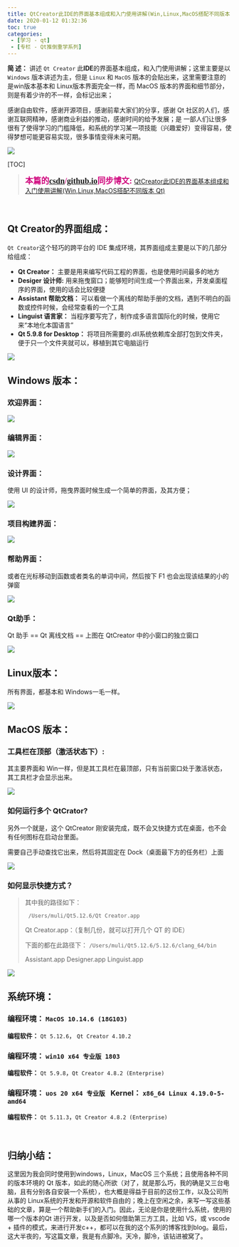 ```yaml
---
title: QtCreator此IDE的界面基本组成和入门使用讲解(Win,Linux,MacOS搭配不同版本 Qt)
date: 2020-01-12 01:32:36
toc: true
categories: 
 - [学习 - qt]
 - [专栏 - Qt推倒重学系列]
---
```




**简  述：** 讲述 `Qt Creator` 此**IDE**的界面基本组成，和入门使用讲解；这里主要是以 `Windows` 版本讲述为主，但是 `Linux` 和 `MacOS` 版本的会贴出来，这里需要注意的是win版本基本和 Linux版本界面完全一样，而 MacOS 版本的界面和细节部分，则是有着少许的不一样，会标记出来；

感谢自由软件，感谢开源项目，感谢前辈大家们的分享，感谢 Qt 社区的人们，感谢互联网精神，感谢商业利益的推动，感谢时间的给予发展；是 一部人们让很多很有了使得学习的门槛降低，和系统的学习某一项技能（兴趣爱好）变得容易，使得梦想可能更容易实现，很多事情变得未来可期。

<img src="https://raw.githubusercontent.com/touwoyimuli/FigureBed/blog-imange/img/mark_Snip20200112_013425.png"/>

<!-- more -->

[TOC]

> <font color=#D0087E  size=4 face="幼圆">**本篇的[csdn](https://blog.csdn.net/qq_33154343)/[github.io](https://touwoyimuli.github.io/)同步博文:** </font>  [QtCreator此IDE的界面基本组成和入门使用讲解(Win,Linux,MacOS搭配不同版本 Qt)](https://blog.csdn.net/qq_33154343/article/details/103942733)

<br>

## Qt Creator的界面组成：

`Qt Creator`这个轻巧的跨平台的 IDE 集成环境，其界面组成主要是以下的几部分给组成：

- **Qt Creator：** 主要是用来编写代码工程的界面，也是使用时间最多的地方
- **Desiger 设计师:**  用来拖曳窗口；能够短时间生成一个界面出来，开发桌面程序的界面，使用的话会比较便捷
- **Assistant 帮助文档：** 可以看做一个离线的帮助手册的文档，遇到不明白的函数或控件时候，会经常查看的一个工具
- **Linguist 语言家：**  当程序要写完了，制作成多语言国际化的时候，使用它来“本地化本国语言”
- **Qt 5.9.8 for Desktop：** 将项目所需要的.dll系统依赖库全部打包到文件夹，便于只一个文件夹就可以，移植到其它电脑运行

<img src="https://raw.githubusercontent.com/touwoyimuli/FigureBed/blog-imange/img/20200112004632.png"/>

<br>

## Windows 版本：

### 欢迎界面：

<img src="https://raw.githubusercontent.com/touwoyimuli/FigureBed/blog-imange/img/20200112005004.png"/>



### 编辑界面：

<img src="https://raw.githubusercontent.com/touwoyimuli/FigureBed/blog-imange/img/20200112005417.png"/>



### 设计界面：

使用 UI 的设计师，拖曳界面时候生成一个简单的界面，及其方便；

<img src="https://raw.githubusercontent.com/touwoyimuli/FigureBed/blog-imange/img/20200112010033.png"/>



### 项目构建界面：

<img src="https://raw.githubusercontent.com/touwoyimuli/FigureBed/blog-imange/img/20200112010213.png"/>



### 帮助界面：

或者在光标移动到函数或者类名的单词中间，然后按下 F1 也会出现该结果的小的弹窗

<img src="https://raw.githubusercontent.com/touwoyimuli/FigureBed/blog-imange/img/20200112010446.png"/>



### Qt助手：

Qt 助手 == Qt 离线文档 == 上图在 QtCreator 中的小窗口的独立窗口

<img src="https://raw.githubusercontent.com/touwoyimuli/FigureBed/blog-imange/img/20200112010625.png"/>

<br>

## Linux版本：

所有界面，都基本和 Windows一毛一样。

<img src="https://raw.githubusercontent.com/touwoyimuli/FigureBed/blog-imange/img/mark_20200114224503.png"/>

<br>

## MacOS 版本：

### 工具栏在顶部（激活状态下）:

其主要界面和 Win一样，但是其工具栏在最顶部，只有当前窗口处于激活状态，其工具栏才会显示出来。

<img src="https://raw.githubusercontent.com/touwoyimuli/FigureBed/blog-imange/img/20200112011018.png"/>



### 如何运行多个 QtCrator?

另外一个就是，这个 QtCreator 刚安装完成，既不会又快捷方式在桌面，也不会有任何图标在启动台里面。

需要自己手动查找它出来，然后将其固定在 Dock（桌面最下方的任务栏）上面

<img src="https://raw.githubusercontent.com/touwoyimuli/FigureBed/blog-imange/img/mark_Snip20200112_011511.png"/>



### 如何显示快捷方式？

> 其中我的路径如下：
>
> ` /Users/muli/Qt5.12.6/Qt Creator.app` 
>
> Qt Creator.app：（复制几份，就可以打开几个 QT 的 IDE）
>
> 
>
> 下面的都在此路径下：
> `/Users/muli/Qt5.12.6/5.12.6/clang_64/bin`
>
> Assistant.app
> Designer.app
> Linguist.app

<img src="https://raw.githubusercontent.com/touwoyimuli/FigureBed/blog-imange/img/mark_Snip20200112_011926.png"/>

<br>

## 系统环境：

### **编程环境：**  `MacOS 10.14.6 (18G103)`  

**编程软件：** `Qt 5.12.6`， `Qt Creator 4.10.2`



### **编程环境：**  `win10 x64 专业版 1803`  

**编程软件：**  `Qt 5.9.8`，`Qt Creator 4.8.2 (Enterprise)`



### **编程环境：**  `uos 20 x64 专业版 `    **Kernel：**  `x86_64 Linux 4.19.0-5-amd64`

**编程软件：**  `Qt 5.11.3`，`Qt Creator 4.8.2 (Enterprise)`

<br>

## 归纳小结：

这里因为我会同时使用到windows，Linux，MacOS 三个系统；且使用各种不同的版本环境的 Qt 版本，如此的随心所欲（对了，就是那么巧，我的确是又三台电脑，且有分别各自安装一个系统），也大概是得益于目前的这份工作，以及公司所从事的 Linux系统的开发和开源和软件自由的；晚上在空闲之余，来写一写这些基础的文章，算是一个帮助新手们的入门。因此，无论是你是使用什么系统，使用的哪一个版本的Qt 进行开发，以及是否如何借助第三方工具，比如 VS，或 vscode + 插件的模式，来进行开发c++，都可以在我的这个系列的博客找到blog。最后，这大半夜的，写这篇文章，我是有点脚冷。天冷，脚冷，该钻进被窝了。

